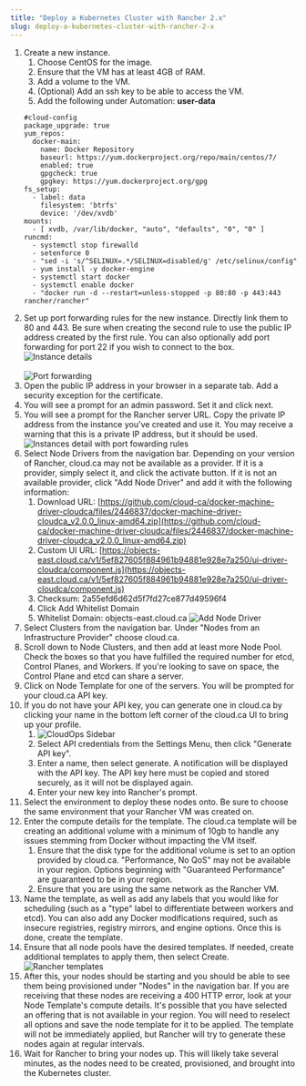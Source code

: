 ```yaml
---
title: "Deploy a Kubernetes Cluster with Rancher 2.x"
slug: deploy-a-kubernetes-cluster-with-rancher-2-x
---
```



1. Create a new instance.
   1. Choose CentOS for the image.
   1. Ensure that the VM has at least 4GB of RAM.
   1. Add a volume to the VM.
   1. (Optional) Add an ssh key to be able to access the VM.
   1. Add the following under Automation:
   **user-data**
   ```
   #cloud-config
   package_upgrade: true
   yum_repos:
     docker-main:
       name: Docker Repository
       baseurl: https://yum.dockerproject.org/repo/main/centos/7/
       enabled: true
       gpgcheck: true
       gpgkey: https://yum.dockerproject.org/gpg
   fs_setup:
     - label: data
       filesystem: 'btrfs'
       device: '/dev/xvdb'
   mounts:
     - [ xvdb, /var/lib/docker, "auto", "defaults", "0", "0" ]
   runcmd:
     - systemctl stop firewalld
     - setenforce 0
     - "sed -i 's/^SELINUX=.*/SELINUX=disabled/g' /etc/selinux/config"
     - yum install -y docker-engine
     - systemctl start docker
     - systemctl enable docker
     - "docker run -d --restart=unless-stopped -p 80:80 -p 443:443 rancher/rancher"
   ```
1. Set up port forwarding rules for the new instance. Directly link them to 80 and 443. Be sure when creating the second rule to use the public IP address created by the first rule. You can also optionally add port forwarding for port 22 if you wish to connect to the box.
![Instance details](/assets/deploy-kubernetes-with-rancher-en-1.png) <br><br>
![Port forwarding](/assets/deploy-kubernetes-with-rancher-en-2.png)
1. Open the public IP address in your browser in a separate tab. Add a security exception for the certificate.
1. You will see a prompt for an admin password. Set it and click next.
1. You will see a prompt for the Rancher server URL. Copy the private IP address from the instance you've created and use it. You may receive a warning that this is a private IP address, but it should be used.
![Instances detail with port fowarding rules](/assets/deploy-kubernetes-with-rancher-en-3.png)
1. Select Node Drivers from the navigation bar. Depending on your version of Rancher, cloud.ca may not be available as a provider. If it is a provider, simply select it, and click the activate button. If it is not an available provider, click "Add Node Driver" and add it with the following information:
   1. Download URL: [https://github.com/cloud-ca/docker-machine-driver-cloudca/files/2446837/docker-machine-driver-cloudca_v2.0.0_linux-amd64.zip](https://github.com/cloud-ca/docker-machine-driver-cloudca/files/2446837/docker-machine-driver-cloudca_v2.0.0_linux-amd64.zip)
   1. Custom UI URL: [https://objects-east.cloud.ca/v1/5ef827605f884961b94881e928e7a250/ui-driver-cloudca/component.js](https://objects-east.cloud.ca/v1/5ef827605f884961b94881e928e7a250/ui-driver-cloudca/component.js)
   1. Checksum: 2a55efd6d62d5f7fd27ce877d49596f4
   1. Click Add Whitelist Domain
   1. Whitelist Domain: objects-east.cloud.ca
   ![Add Node Driver](/assets/deploy-kubernetes-with-rancher-en-4.png)
1. Select Clusters from the navigation bar. Under "Nodes from an Infrastructure Provider" choose cloud.ca.
1. Scroll down to Node Clusters, and then add at least more Node Pool. Check the boxes so that you have fulfilled the required number for etcd, Control Planes, and Workers. If you're looking to save on space, the Control Plane and etcd can share a server.
1. Click on Node Template for one of the servers. You will be prompted for your cloud.ca API key.
1. If you do not have your API key, you can generate one in cloud.ca by clicking your name in the bottom left corner of the cloud.ca UI to bring up your profile.
   1. ![CloudOps Sidebar](/assets/deploy-kubernetes-with-rancher-en-5.png)
   1. Select API credentials from the Settings Menu, then click "Generate API key".
   1. Enter a name, then select generate. A notification will be displayed with the API key. The API key here must be copied and stored securely, as it will not be displayed again.
   1. Enter your new key into Rancher's prompt.
1. Select the environment to deploy these nodes onto. Be sure to choose the same environment that your Rancher VM was created on.
1. Enter the compute details for the template. The cloud.ca template will be creating an additional volume with a minimum of 10gb to handle any issues stemming from Docker without impacting the VM itself.
   1. Ensure that the disk type for the additional volume is set to an option provided by cloud.ca. "Performance, No QoS" may not be available in your region. Options beginning with "Guaranteed Performance" are guaranteed to be in your region.
   1. Ensure that you are using the same network as the Rancher VM.
1. Name the template, as well as add any labels that you would like for scheduling (such as a "type" label to differentiate between workers and etcd). You can also add any Docker modifications required, such as insecure registries, registry mirrors, and engine options. Once this is done, create the template.
1. Ensure that all node pools have the desired templates. If needed, create additional templates to apply them, then select Create.
   ![Rancher templates](/assets/deploy-kubernetes-with-rancher-en-6.png)
1. After this, your nodes should be starting and you should be able to see them being provisioned under "Nodes" in the navigation bar. If you are receiving that these nodes are receiving a 400 HTTP error, look at your Node Template's compute details. It's possible that you have selected an offering that is not available in your region. You will need to reselect all options and save the node template for it to be applied. The template will not be immediately applied, but Rancher will try to generate these nodes again at regular intervals.
1. Wait for Rancher to bring your nodes up. This will likely take several minutes, as the nodes need to be created, provisioned, and brought into the Kubernetes cluster.

